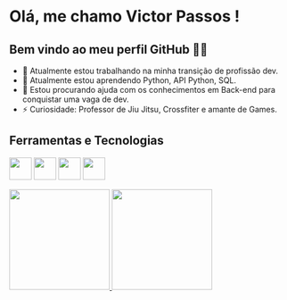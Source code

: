 # Olá, me chamo Victor Passos ! 
## Bem vindo ao meu perfil GitHub 💪🏾

- 🔭 Atualmente estou trabalhando na minha transição de profissão dev.
- 🌱 Atualmente estou aprendendo Python, API Python, SQL.
- 🤔 Estou procurando ajuda com os conhecimentos em Back-end para conquistar uma vaga de dev.
- ⚡ Curiosidade: Professor de Jiu Jitsu, Crossfiter e amante de Games.

## Ferramentas e Tecnologias
<img src="https://cdn.jsdelivr.net/gh/devicons/devicon/icons/python/python-original.svg" width="40" height="40"/>   <img src="https://cdn.jsdelivr.net/gh/devicons/devicon/icons/mysql/mysql-original-wordmark.svg" width="40" height="40"/>   <img src="https://cdn.jsdelivr.net/gh/devicons/devicon/icons/vscode/vscode-original.svg" width="40" height="40"/>   <img src="https://cdn.jsdelivr.net/gh/devicons/devicon/icons/pycharm/pycharm-original-wordmark.svg" width="40" height="40"/>

<div>
<a href="https://github.com/seu-usuário-aqui">
<img height="180em" src="https://github-readme-stats.vercel.app/api/top-langs/?username=victtorpassos&layout=compact&langs_count=7&theme=dracula"/>
<img height="180em" src="https://github-readme-stats.vercel.app/api?username=victtorpassos&show_icons=true&theme=dracula&include_all_commits=true&count_private=true"/>
</div>

          
           
          
